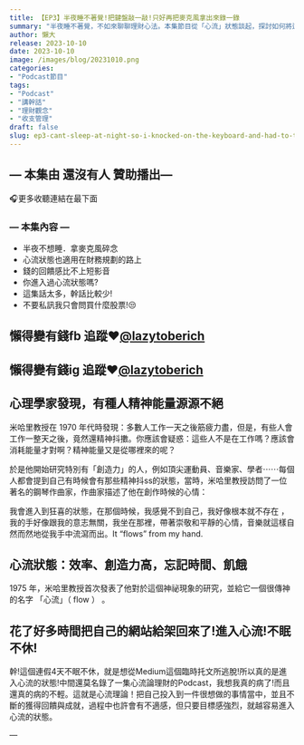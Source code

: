 ```yaml
---
title: 【EP3】半夜睡不著覺!把鍵盤敲一敲!只好再把麥克風拿出來錄一錄
summary: "半夜睡不著覺，不如來聊聊理財心法。本集節目從「心流」狀態談起，探討如何將這種高度專注的體驗應用於財務規劃，並比較金錢的長期回饋與短影音的即時滿足感，找到讓你持續前進的動力。"
author: 懶大
release: 2023-10-10
date: 2023-10-10
image: /images/blog/20231010.png
categories:
- "Podcast節目"
tags:
- "Podcast"
- "講幹話"
- "理財觀念"
- "收支管理"
draft: false
slug: ep3-cant-sleep-at-night-so-i-knocked-on-the-keyboard-and-had-to-take-out-the-microphone-to-record
---
```

## — 本集由 還沒有人 贊助播出—
🎧更多收聽連結在最下面

### — 本集內容 —

- 半夜不想睡．拿麥克風碎念
- 心流狀態也適用在財務規劃的路上
- 錢的回饋感比不上短影音
- 你進入過心流狀態嗎?
- 這集話太多，幹話比較少!
- 不要私訊我只會問買什麼股票!😒

## 懶得變有錢fb 追蹤❤️[@lazytoberich](https://www.facebook.com/lazytoberich/)

## 懶得變有錢ig 追蹤❤️[@lazytoberich](https://www.instagram.com/lazytoberich/)

## 心理學家發現，有種人精神能量源源不絕

米哈里教授在 1970 年代時發現：多數人工作一天之後筋疲力盡，但是，有些人會工作一整天之後，竟然還精神抖擻。你應該會疑惑：這些人不是在工作嗎？應該會消耗能量才對啊？精神能量又是從哪裡來的呢？

於是他開始研究特別有「創造力」的人，例如頂尖運動員、音樂家、學者⋯⋯每個人都會提到自己有時候會有那些精神抖ss的狀態，當時，米哈里教授訪問了一位著名的鋼琴作曲家，作曲家描述了他在創作時候的心情：

我會進入到狂喜的狀態，在那個時候，我感覺不到自己，我好像根本就不存在 ，我的手好像跟我的意志無關，我坐在那裡，帶著崇敬和平靜的心情，音樂就這樣自然而然地從我手中流瀉而出。It “flows” from my hand.

## 心流狀態：效率、創造力高，忘記時間、飢餓

1975 年，米哈里教授首次發表了他對於這個神祕現象的研究，並給它一個很傳神的名字 「心流」（ flow ） 。

## 花了好多時間把自己的網站給架回來了!進入心流!不眠不休!

幹!這個連假4天不眠不休，就是想從Medium這個臨時托文所逃脫!所以真的是進入心流的狀態!中間還莫名錄了一集心流論理財的Podcast，我想我真的病了!而且還真的病的不輕。這就是心流理論！把自己投入到一件很想做的事情當中，並且不斷的獲得回饋與成就，過程中也許會有不適感，但只要目標感強烈，就越容易進入心流的狀態。

—



